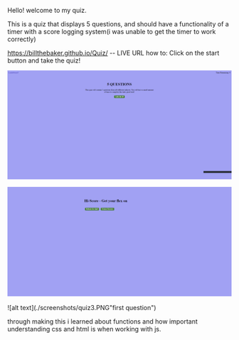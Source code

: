 Hello! welcome to my quiz.

This is a quiz that displays 5 questions, and should have a functionality of a timer with a score logging system(i was unable to get the timer to work correctly)

https://billthebaker.github.io/Quiz/ -- LIVE URL
how to: Click on the start button and take the quiz!

![alt text](./screenshots/quiz1.png "front page")

![alt text](./screenshots/quiz2.png "high score page")

![alt text](./screenshots/quiz3.PNG"first question")


through making this i learned about functions and how important understanding css and html is when working with js.
